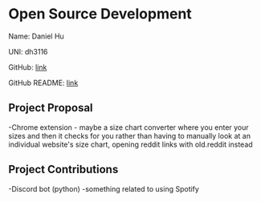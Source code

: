 # Open Source Development

Name: Daniel Hu

UNI: dh3116

GitHub: [link](https://github.com/dhu16)

GitHub README: [link](https://github.com/dhu16/dhu16/blob/main/README.md)


## Project Proposal
-Chrome extension - maybe a size chart converter where you enter your sizes and then it checks for you rather than having to manually look at an individual website's size chart, opening reddit links with old.reddit instead

## Project Contributions
-Discord bot (python)
-something related to using Spotify
